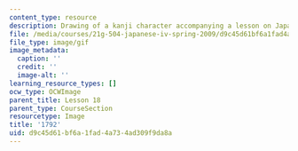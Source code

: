 ```yaml
---
content_type: resource
description: Drawing of a kanji character accompanying a lesson on Japanese.
file: /media/courses/21g-504-japanese-iv-spring-2009/d9c45d61bf6a1fad4a734ad309f9da8a_1792.gif
file_type: image/gif
image_metadata:
  caption: ''
  credit: ''
  image-alt: ''
learning_resource_types: []
ocw_type: OCWImage
parent_title: Lesson 18
parent_type: CourseSection
resourcetype: Image
title: '1792'
uid: d9c45d61-bf6a-1fad-4a73-4ad309f9da8a
---
```

